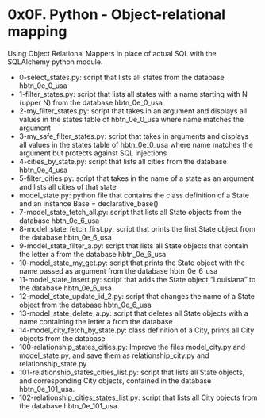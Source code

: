 # 0x0F. Python - Object-relational mapping

Using Object Relational Mappers in place of actual SQL with the SQLAlchemy python module.


- 0-select_states.py: script that lists all states from the database hbtn_0e_0_usa
- 1-filter_states.py: script that lists all states with a name starting with N (upper N) from the database hbtn_0e_0_usa
- 2-my_filter_states.py: script that takes in an argument and displays all values in the states table of hbtn_0e_0_usa where name matches the argument
- 3-my_safe_filter_states.py: script that takes in arguments and displays all values in the states table of hbtn_0e_0_usa where name matches the argument but protects against SQL injections
- 4-cities_by_state.py: script that lists all cities from the database hbtn_0e_4_usa
- 5-filter_cities.py: script that takes in the name of a state as an argument and lists all cities of that state
- model_state.py: python file that contains the class definition of a State and an instance Base = declarative_base()
- 7-model_state_fetch_all.py: script that lists all State objects from the database hbtn_0e_6_usa
- 8-model_state_fetch_first.py: script that prints the first State object from the database hbtn_0e_6_usa
- 9-model_state_filter_a.py: script that lists all State objects that contain the letter a from the database hbtn_0e_6_usa
- 10-model_state_my_get.py: script that prints the State object with the name passed as argument from the database hbtn_0e_6_usa
- 11-model_state_insert.py: script that adds the State object “Louisiana” to the database hbtn_0e_6_usa
- 12-model_state_update_id_2.py: script that changes the name of a State object from the database hbtn_0e_6_usa
- 13-model_state_delete_a.py: script that deletes all State objects with a name containing the letter a from the database
- 14-model_city_fetch_by_state.py: class definition of a City, prints all City objects from the database
- 100-relationship_states_cities.py: Improve the files model_city.py and model_state.py, and save them as relationship_city.py and relationship_state.py
- 101-relationship_states_cities_list.py: script that lists all State objects, and corresponding City objects, contained in the database hbtn_0e_101_usa.
- 102-relationship_cities_states_list.py: script that lists all City objects from the database hbtn_0e_101_usa.
